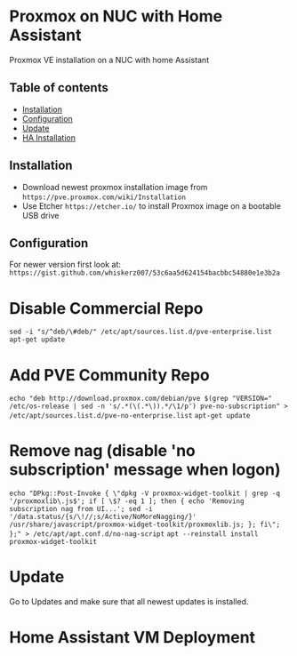 # Proxmox on NUC with Home Assistant
Proxmox VE installation on a NUC with home Assistant

## Table of contents
* [Installation](#Installation)
* [Configuration](#Configuration)
* [Update](#Update)
* [HA Installation](#HA)


## Installation

* Download newest proxmox installation image from ```https://pve.proxmox.com/wiki/Installation```
* Use Etcher ```https://etcher.io/``` to install Proxmox image on a bootable USB drive

## Configuration

For newer version first look at: ```https://gist.github.com/whiskerz007/53c6aa5d624154bacbbc54880e1e3b2a```

# Disable Commercial Repo
```sed -i "s/^deb/\#deb/" /etc/apt/sources.list.d/pve-enterprise.list```
```apt-get update```

# Add PVE Community Repo
```echo "deb http://download.proxmox.com/debian/pve $(grep "VERSION=" /etc/os-release | sed -n 's/.*(\(.*\)).*/\1/p') pve-no-subscription" > /etc/apt/sources.list.d/pve-no-enterprise.list```
```apt-get update```

# Remove nag (disable 'no subscription' message when logon)
```echo "DPkg::Post-Invoke { \"dpkg -V proxmox-widget-toolkit | grep -q '/proxmoxlib\.js$'; if [ \$? -eq 1 ]; then { echo 'Removing subscription nag from UI...'; sed -i '/data.status/{s/\!//;s/Active/NoMoreNagging/}' /usr/share/javascript/proxmox-widget-toolkit/proxmoxlib.js; }; fi\"; };" > /etc/apt/apt.conf.d/no-nag-script```
```apt --reinstall install proxmox-widget-toolkit```

# Update
Go to Updates and make sure that all newest updates is installed. 

<a name="ha"></a>
# Home Assistant VM Deployment
